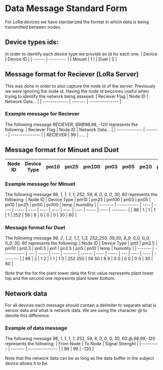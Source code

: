 # Data Message Standard Form
For LoRa devices we have standarized the format in which data is being transmitted between nodes. 

## Device types ids:
In order to identify each device type we provide an id for each one. 
| Device | Device ID |
| ------ | --------- |
| Minuet | 1         |
| Duet   | 2         |

## Message format for Reciever (LoRa Server)
This was done in order to also capture the node id of the server. Previously we were ignoring the node id. Having the node id becomes useful when trying to identify the network being assesed.
| Reciever Flag | Node ID | Network Data... |
| ------------- | ------- | --------------- |

### Example message for Reciever
The following message *RECIEVER, 99@98,98, -120* represents the following:
| Reciever Flag | Node ID | Network Data... |
| ------------- | ------- | --------------- |
| RECIEVER      | 99      | .....           |

## Message format for Minuet and Duet
| Node ID | Device Type | pm10 | pm25 | pm100 | pn03 | pn05 | pn10 | pn25 | pn50 | pn100 | temp | humidity |
| ------- | ----------- | ---- | ---- | ----- | ---- | ---- | ---- | ---- | ---- | ----- | ---- | -------- |

### Example message for Minuet
The following message *98, 1, 1, 1, 1, 252, 59, 8, 0, 0, 0, 30, 60* represents the following:
| Node ID | Device Type | pm10 | pm25 | pm100 | pn03 | pn05 | pn10 | pn25 | pn50 | pn100 | temp | humidity |
| ------- | ----------- | ---- | ---- | ----- | ---- | ---- | ---- | ---- | ---- | ----- | ---- | -------- |
| 98      | 1           | 1    | 1    | 1     | 252  | 59   | 8    | 0    | 0    | 0     | 30   | 60       |

### Message format for Duet
The following message *98, 2, 1_2, 1_1, 1_3, 252_250, 59_50, 8_9, 0_0, 0_0, 0_0, 30, 60* represents the following:
| Node ID | Device Type | pm1 | pm2.5 | pm10 | pn0.3   | pn0.5  | pn1  | pn2.5 | pn5 | pn10 | temp | humidity |
| ------- | ----------- | --- | ----- | ---- | ------- | ------ | ---- | ----- | --- | ---- | ---- | -------- |
| 98      | 2           | 1 2 | 1 1   | 1  3 | 252 250 | 59  50 | 8  9 | 0  0  | 0 0 | 0  0 | 30   | 60       |

Note that the for the plant tower data the first value represents plant tower top and the second one represents plant tower bottom.

## Network data
For all devices each message should contain a delimiter to separate what is sensor data and what is network data. We are using the character *@* to denote this difference. 

### Example of data message
The following message 98, 1, 1, 1, 1, 252, 59, 8, 0, 0, 0, 30, 60 *@,98,99,-120* represents the following:
| From Node | To Node | Signal Strenght |
| --------- | ------- | --------------- |
| 98        | 99      | -120            |

Note that the network data can be as long as the data buffer in the subject device allows it to be.
